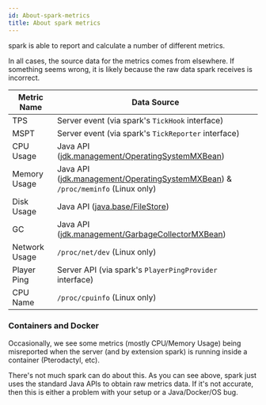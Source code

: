 ```yaml
---
id: About-spark-metrics
title: About spark metrics
---
```


spark is able to report and calculate a number of different metrics.

In all cases, the source data for the metrics comes from elsewhere. If something seems wrong, it is likely because the raw data spark receives is incorrect.

| Metric Name     | Data Source                                             |
| ----------------|---------------------------------------------------------|
| TPS             | Server event (via spark's `TickHook` interface)         |
| MSPT            | Server event (via spark's `TickReporter` interface)     |
| CPU Usage       | Java API ([jdk.management/OperatingSystemMXBean](https://docs.oracle.com/en/java/javase/17/docs/api/jdk.management/com/sun/management/OperatingSystemMXBean.html)) |
| Memory Usage    | Java API ([jdk.management/OperatingSystemMXBean](https://docs.oracle.com/en/java/javase/17/docs/api/jdk.management/com/sun/management/OperatingSystemMXBean.html)) & `/proc/meminfo` (Linux only) |
| Disk Usage      | Java API ([java.base/FileStore](https://docs.oracle.com/en/java/javase/17/docs/api/java.base/java/nio/file/FileStore.html)) |
| GC              | Java API ([jdk.management/GarbageCollectorMXBean](https://docs.oracle.com/en/java/javase/17/docs/api/jdk.management/com/sun/management/GarbageCollectorMXBean.html)) |
| Network Usage   | `/proc/net/dev` (Linux only)                            |
| Player Ping     | Server API (via spark's `PlayerPingProvider` interface) |
| CPU Name        | `/proc/cpuinfo` (Linux only)                            |

### Containers and Docker
Occasionally, we see some metrics (mostly CPU/Memory Usage) being misreported when the server (and by extension spark) is running inside a container (Pterodactyl, etc). 

There's not much spark can do about this. As you can see above, spark just uses the standard Java APIs to obtain raw metrics data. If it's not accurate, then this is either a problem with your setup or a Java/Docker/OS bug.
